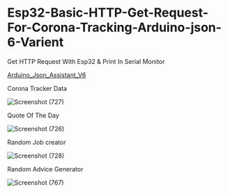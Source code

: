 # Esp32-Basic-HTTP-Get-Request-For-Corona-Tracking-Arduino-json-6-Varient
Get HTTP Request With Esp32 & Print In Serial Monitor

[Arduino_Json_Assistant_V6](https://arduinojson.org/v6/assistant/)

Corona Tracker Data

![Screenshot (727)](https://user-images.githubusercontent.com/25906435/121770566-9eca1780-cb87-11eb-8348-558a7e32cf94.png)

Quote Of The Day 

![Screenshot (726)](https://user-images.githubusercontent.com/25906435/121770588-c15c3080-cb87-11eb-8d2a-af041a74c38f.png)

Random Job creator 

![Screenshot (728)](https://user-images.githubusercontent.com/25906435/122326004-35605500-cf49-11eb-9e2b-94bf24355448.png)

Random Advice Generator

![Screenshot (767)](https://user-images.githubusercontent.com/25906435/122505894-df5be200-d01a-11eb-8467-766f26964f13.png)
